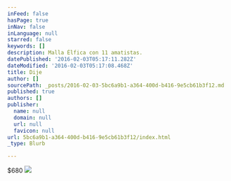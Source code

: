 ```yaml
---
inFeed: false
hasPage: true
inNav: false
inLanguage: null
starred: false
keywords: []
description: Malla Élfica con 11 amatistas.
datePublished: '2016-02-03T05:17:11.282Z'
dateModified: '2016-02-03T05:17:08.468Z'
title: Dije
author: []
sourcePath: _posts/2016-02-03-5bc6a9b1-a364-400d-b416-9e5cb61b3f12.md
published: true
authors: []
publisher:
  name: null
  domain: null
  url: null
  favicon: null
url: 5bc6a9b1-a364-400d-b416-9e5cb61b3f12/index.html
_type: Blurb

---
```

$680
![](https://the-grid-user-content.s3-us-west-2.amazonaws.com/7a9a480b-b5a3-46ea-8c15-d331e76e5eb0.JPG)